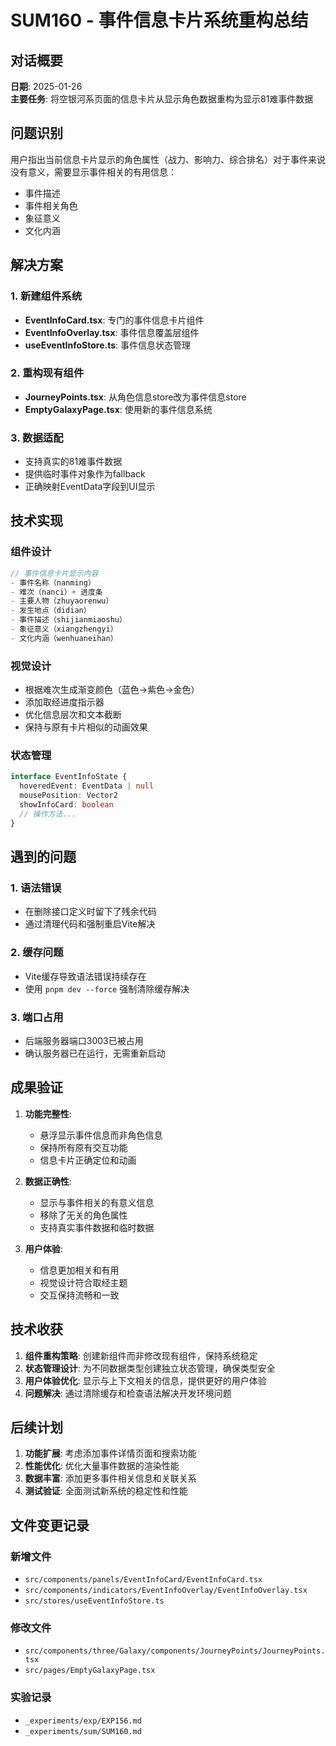 # SUM160 - 事件信息卡片系统重构总结

## 对话概要

**日期**: 2025-01-26  
**主要任务**: 将空银河系页面的信息卡片从显示角色数据重构为显示81难事件数据

## 问题识别

用户指出当前信息卡片显示的角色属性（战力、影响力、综合排名）对于事件来说没有意义，需要显示事件相关的有用信息：
- 事件描述
- 事件相关角色  
- 象征意义
- 文化内涵

## 解决方案

### 1. 新建组件系统
- **EventInfoCard.tsx**: 专门的事件信息卡片组件
- **EventInfoOverlay.tsx**: 事件信息覆盖层组件
- **useEventInfoStore.ts**: 事件信息状态管理

### 2. 重构现有组件
- **JourneyPoints.tsx**: 从角色信息store改为事件信息store
- **EmptyGalaxyPage.tsx**: 使用新的事件信息系统

### 3. 数据适配
- 支持真实的81难事件数据
- 提供临时事件对象作为fallback
- 正确映射EventData字段到UI显示

## 技术实现

### 组件设计
```typescript
// 事件信息卡片显示内容
- 事件名称（nanming）
- 难次（nanci）+ 进度条
- 主要人物（zhuyaorenwu）
- 发生地点（didian）
- 事件描述（shijianmiaoshu）
- 象征意义（xiangzhengyi）
- 文化内涵（wenhuaneihan）
```

### 视觉设计
- 根据难次生成渐变颜色（蓝色→紫色→金色）
- 添加取经进度指示器
- 优化信息层次和文本截断
- 保持与原有卡片相似的动画效果

### 状态管理
```typescript
interface EventInfoState {
  hoveredEvent: EventData | null
  mousePosition: Vector2
  showInfoCard: boolean
  // 操作方法...
}
```

## 遇到的问题

### 1. 语法错误
- 在删除接口定义时留下了残余代码
- 通过清理代码和强制重启Vite解决

### 2. 缓存问题
- Vite缓存导致语法错误持续存在
- 使用 `pnpm dev --force` 强制清除缓存解决

### 3. 端口占用
- 后端服务器端口3003已被占用
- 确认服务器已在运行，无需重新启动

## 成果验证

1. **功能完整性**: 
   - 悬浮显示事件信息而非角色信息
   - 保持所有原有交互功能
   - 信息卡片正确定位和动画

2. **数据正确性**:
   - 显示与事件相关的有意义信息
   - 移除了无关的角色属性
   - 支持真实事件数据和临时数据

3. **用户体验**:
   - 信息更加相关和有用
   - 视觉设计符合取经主题
   - 交互保持流畅和一致

## 技术收获

1. **组件重构策略**: 创建新组件而非修改现有组件，保持系统稳定
2. **状态管理设计**: 为不同数据类型创建独立状态管理，确保类型安全
3. **用户体验优化**: 显示与上下文相关的信息，提供更好的用户体验
4. **问题解决**: 通过清除缓存和检查语法解决开发环境问题

## 后续计划

1. **功能扩展**: 考虑添加事件详情页面和搜索功能
2. **性能优化**: 优化大量事件数据的渲染性能
3. **数据丰富**: 添加更多事件相关信息和关联关系
4. **测试验证**: 全面测试新系统的稳定性和性能

## 文件变更记录

### 新增文件
- `src/components/panels/EventInfoCard/EventInfoCard.tsx`
- `src/components/indicators/EventInfoOverlay/EventInfoOverlay.tsx`
- `src/stores/useEventInfoStore.ts`

### 修改文件
- `src/components/three/Galaxy/components/JourneyPoints/JourneyPoints.tsx`
- `src/pages/EmptyGalaxyPage.tsx`

### 实验记录
- `_experiments/exp/EXP156.md`
- `_experiments/sum/SUM160.md`
